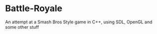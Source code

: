 # Battle-Royale
An attempt at a Smash Bros Style game in C++, using SDL, OpenGL and some other stuff
